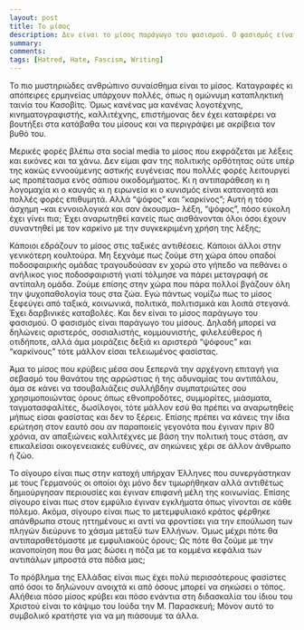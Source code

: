 ```yaml
---
layout: post
title: Το μίσος
description: Δεν είναι το μίσος παράγωγο του φασισμού. Ο φασισμός είναι παράγωγο του μίσους.
summary: 
comments: 
tags: [Hatred, Hate, Fascism, Writing]
---
```


Το πιο μυστηριώδες ανθρώπινο συναίσθημα είναι το μίσος. Καταγραφές κι απόπειρες ερμηνείας υπάρχουν πολλές, όπως η ομώνυμη καταπληκτική ταινία του Κασοβίτς. Όμως κανένας μα κανένας λογοτέχνης, κινηματογραφιστής, καλλιτέχνης, επιστήμονας δεν έχει καταφέρει να βουτήξει στα κατάβαθα του μίσους και να περιγράψει με ακρίβεια τον βυθό του.

Μερικές φορές βλέπω στα social media το μίσος που εκφράζεται με λέξεις και εικόνες και τα χάνω. Δεν είμαι φαν της πολιτικής ορθότητας ούτε υπέρ της κακώς εννοούμενης αστικής ευγένειας που πολλές φορές λειτουργεί ως προπέτασμα ενός σάπιου οικοδομήματος. Κι η αντιπαράθεση κι η λογομαχία κι ο καυγάς κι η ειρωνεία κι ο κυνισμός είναι κατανοητά και πολλές φορές επιθυμητά. Αλλά “ψόφος” και “καρκίνος”; Aυτή η τόσο άσχημη –και εννοιολογικά και σαν άκουσμα– λέξη, “ψόφος”, πόσο εύκολη έχει γίνει πια; Έχει αναρωτηθεί κανείς πως αισθάνονται όλοι όσοι έχουν συναντηθεί με τον καρκίνο με την συγκεκριμένη χρήση της λέξης;  

Κάποιοι εδράζουν το μίσος στις ταξικές αντιθέσεις. Κάποιοι άλλοι στην γενικότερη κουλτούρα. Μη ξεχνάμε πως ζούμε στη χώρα όπου οπαδοί ποδοσφαιρικής ομάδας τραγουδούσαν εν χορώ στο γήπεδο να πεθάνει ο ανήλικος γιος ποδοσφαιριστή γιατί τόλμησε να πάρει μεταγραφή σε αντίπαλη ομάδα. Ζούμε επίσης στην χώρα που πάρα πολλοί βγάζουν όλη την ψυχοπαθολογία τους στα ζώα. Εγώ πάντως νομίζω πως το μίσος ξεφεύγει από ταξικά, κοινωνικά, πολιτικά, πολιτισμικά και λοιπά στεγανά. Έχει δαρβινικές καταβολές. Και δεν είναι το μίσος παράγωγο του φασισμού. Ο φασισμός είναι παράγωγο του μίσους. Δηλαδή μπορεί να δηλώνεις αριστερός, σοσιαλιστής, κομμουνιστής, φιλελεύθερος ή οτιδήποτε, αλλά άμα μοιράζεις δεξιά κι αριστερά “ψόφους” και “καρκίνους” τότε μάλλον είσαι τελειωμένος φασίστας. 

Άμα το μίσος που κρύβεις μέσα σου ξεπερνά την αρχέγονη επιταγή για σεβασμό του θανάτου της αρρώστιας ή της αδυναμίας του αντιπάλου, άμα σε κάνει να τσουβαλιάζεις συλλήβδην συμπατριώτες σου χρησιμοποιώντας όρους όπως εθνοπροδότες, συμμορίτες, μιάσματα, ταγματασφαλίτες, δωσίλογοι, τότε μάλλον εσύ θα πρέπει να αναρωτηθείς μήπως είσαι φασίστας και δεν το ξέρεις. Επίσης πρέπει να κάνεις την ίδια ερώτηση στον εαυτό σου αν παραποιείς γεγονότα που έγιναν πριν 80 χρόνια, αν απαξιώνεις καλλιτέχνες με βάση την πολιτική τους στάση, αν επικαλείσαι οικογενειακές ευθύνες, αν σηκώνεις χέρι σε άλλον άνθρωπο ή ζώο.

Το σίγουρο είναι πως στην κατοχή υπήρχαν Έλληνες που συνεργάστηκαν με τους Γερμανούς οι οποίοι όχι μόνο δεν τιμωρήθηκαν αλλά αντιθέτως δημιούργησαν περιουσίες και έγιναν επιφανή μέλη της κοινωνίας. Επίσης σίγουρο είναι πως στον εμφύλιο έγιναν εγκλήματα όπως γίνονται σε κάθε πόλεμο. Ακόμα, σίγουρο είναι πως το μετεμφυλιακό κράτος φέρθηκε απάνθρωπα στους ηττημένους κι αντί να φροντίσει για την επούλωση των πληγών διεύρυνε το χάσμα μεταξύ των Ελλήνων. Όμως μέχρι πότε θα αντιπαραθετόμαστε με εμφυλιακούς όρους; Ως πότε θα ζούμε με την ικανοποίηση που θα μας δώσει η πόζα με τα κομμένα κεφάλια των αντιπάλων μπροστά στα πόδια μας;

Το πρόβλημα της Ελλάδας είναι πως έχει πολύ περισσότερους φασίστες από όσοι το δηλώνουν ανοιχτά κι από όσους μπορεί να σηκώσει ο τόπος. Αλήθεια πόσο μίσος κρύβει και πόσο ενάντια στη διδασκαλία του ίδιου του Χριστού είναι το κάψιμο του Ιούδα την Μ. Παρασκευή; Μόνον αυτό το συμβολικό κρατήστε για να μη πιάσουμε τα άλλα.